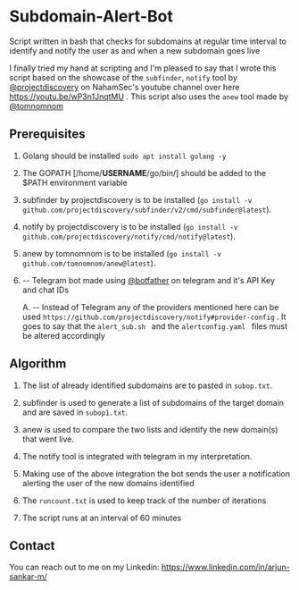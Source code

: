 # Subdomain-Alert-Bot
Script written in bash that checks for subdomains at regular time interval to identify and notify the user as and when a new subdomain goes live


I finally tried my hand at scripting and I'm pleased to say that I wrote this script based on the showcase of the `subfinder`, `notify` tool by [@projectdiscovery](https://github.com/projectdiscovery/) on NahamSec's youtube channel over here https://youtu.be/wP3n1JnqtMU . This script also uses the `anew` tool made by [@tomnomnom](https://github.com/tomnomnom/)




## Prerequisites
1. Golang should be installed `sudo apt install golang -y`

2. The GOPATH [/home/**USERNAME**/go/bin/] should be added to the $PATH environment variable

3. subfinder by projectdiscovery is to be installed (`go install -v github.com/projectdiscovery/subfinder/v2/cmd/subfinder@latest`).

4. notify by projectdiscovery is to be installed (`go install -v github.com/projectdiscovery/notify/cmd/notify@latest`).

5. anew by tomnomnom is to be installed (`go install -v github.com/tomnomnom/anew@latest`).

6. -- Telegram bot made using [@botfather](https://web.telegram.org/k/#@BotFather) on telegram and it's API Key and chat IDs

   A. -- Instead of Telegram any of the providers mentioned here can be used `https://github.com/projectdiscovery/notify#provider-config` . It goes to say that the `alert_sub.sh ` and the `alertconfig.yaml ` files must be altered accordingly




## Algorithm
1. The list of already identified subdomains are to pasted in `subop.txt`.

2. subfinder is used to generate a list of subdomains of the target domain and are saved in `subop1.txt`.

3. anew is used to compare the two lists and identify the new domain(s) that went live.

4. The notify tool is integrated with telegram in my interpretation.

5. Making use of the above integration the bot sends the user a notification alerting the user of the new domains identified

6. The `runcount.txt` is used to keep track of the number of iterations

7. The script runs at an interval of 60 minutes




## Contact
You can reach out to me on my Linkedin: https://www.linkedin.com/in/arjun-sankar-m/
